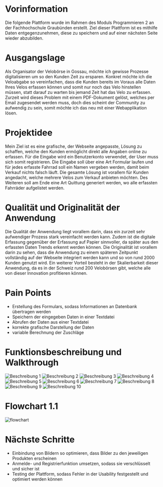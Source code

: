 # Vorinformation

Die folgende Plattform wurde im Rahmen des Moduls Programmieren 2 an der Fachhochschule Graubünden erstellt.
Ziel dieser Plattform ist es mithilfe Daten entgegenzunehmen, diese zu speichern und auf einer nächsten Seite wieder abzubilden.

# Ausgangslage

Als Organisator der Velobörse in Gossau, möchte ich gewisse Prozesse digitalisieren um so den Kunden Zeit zu ersparen. Konkret möchte ich die Veloabgabe so vereinfachen, dass die Kunden bereits im Voraus alle Daten Ihres Velos erfassen können und somit nur noch das Velo hinstellen müssen, statt darauf zu warten bis jemand Zeit hat das Velo zu erfassen. 
Zurzeit wird dieses Problem mit einem PDF-Dokument gelöst, welches per Email zugesendet werden muss, doch dies scheint der Community zu aufwendig zu sein, somit möchte ich das neu mit einer Webapplikation lösen.

# Projektidee

Mein Ziel ist es eine grafische, der Webseite angepasste, Lösung zu schaffen, welche den Kunden ermöglicht direkt alle Angaben online zu erfassen. Für die Eingabe wird ein Benutzerkonto verwendet, der User muss sich somit registrieren. Die Eingabe soll über eine Art Formular laufen und für jedes erfasste Fahrrad soll ein Namen vergeben werden, damit beim Verkauf nichts falsch läuft. Die gesamte Lösung ist vorallem für Kunden angedacht, welche mehrere Velos zum Verkauf anbieten möchten. Des Weiteren soll am Ende eine Art Quittung generiert werden, wo alle erfassten Fahrräder aufgelistet werden.

# Qualität und Originalität der Anwendung

Die Qualität der Anwendung liegt vorallem darin, dass ein zurzeit sehr aufwendiger Prozess stark vereinfacht werden kann.
Zudem ist die digitale Erfassung gegenüber der Erfassung auf Papier sinnvoller, da später aus den erfassten Daten Trends erkennt werden können.
Die Originalität ist vorallem darin zu sehen, dass die Anwendung zu einem späteren Zeitpunkt vollständig auf der Webseite integriert werden kann und so von rund 2000 Kunden genutzt wird. Ein weiterer Vorteil besteht in der Skalierbarkeit dieser Anwendung, da es in der Schweiz rund 200 Velobörsen gibt, welche alle von dieser Innovation profitieren können.

# Pain Points
- Erstellung des Formulars, sodass Informationen an Datenbank übertragen werden
- Speichern der eingegeben Daten in einer Textdatei
- Abrufen der Daten aus einer Textdatei
- korrekte grafische Darstellung der Daten
- variable Berechnung der Zuschläge

# Funktionsbeschreibung und Walkthrough
![Beschreibung 1](static/walkthrough/0001.jpg "Beschreibung 1")
![Beschreibung 2](static/walkthrough/0002.jpg "Beschreibung 2")
![Beschreibung 3](static/walkthrough/0003.jpg "Beschreibung 3")
![Beschreibung 4](static/walkthrough/0004.jpg "Beschreibung 4")
![Beschreibung 5](static/walkthrough/0005.jpg "Beschreibung 5")
![Beschreibung 6](static/walkthrough/0006.jpg "Beschreibung 6")
![Beschreibung 7](static/walkthrough/0007.jpg "Beschreibung 7")
![Beschreibung 8](static/walkthrough/0008.jpg "Beschreibung 8")
![Beschreibung 9](static/walkthrough/0009.jpg "Beschreibung 9")
![Beschreibung 10](static/walkthrough/0010.jpg "Beschreibung 10")

# Flowchart 1.1
![flowchart](static/Flowchart.png "Flowchart")

# Nächste Schritte
- Einbindung von Bildern so optimieren, dass Bilder zu den jeweiligen Produkten erscheinen
- Anmelde- und Registrierfunktion umsetzen, sodass sie verschlüsselt und sicher ist
- Testing der Plattform, sodass Fehler in der Usability festgestellt und optimiert werden können